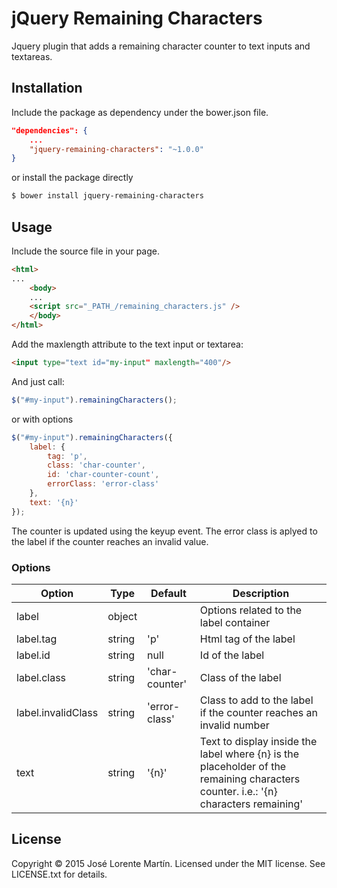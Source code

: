 jQuery Remaining Characters
===========================

Jquery plugin that adds a remaining character counter to text inputs and textareas.

## Installation

Include the package as dependency under the bower.json file.

```json
"dependencies": {
    ...
    "jquery-remaining-characters": "~1.0.0"
}
```

or install the package directly

```bash
$ bower install jquery-remaining-characters
```

## Usage

Include the source file in your page.

```html
<html>
...
    <body>
    ...
    <script src="_PATH_/remaining_characters.js" />
    </body>
</html>
```

Add the maxlength attribute to the text input or textarea:
```html
<input type="text id="my-input" maxlength="400"/>
```

And just call:

```javascript
$("#my-input").remainingCharacters();
```

or with options

```javascript
$("#my-input").remainingCharacters({
    label: {
        tag: 'p',
        class: 'char-counter',
        id: 'char-counter-count',
        errorClass: 'error-class'
    },
    text: '{n}'
});
```

The counter is updated using the keyup event. The error class is aplyed to the label if the counter reaches an invalid value.

### Options

Option | Type | Default | Description
------ | ---- | ------- | -----------
label | object |  | Options related to the label container
label.tag | string | 'p' | Html tag of the label
label.id | string | null | Id of the label
label.class | string | 'char-counter' | Class of the label
label.invalidClass | string | 'error-class' | Class to add to the label if the counter reaches an invalid number
text | string | '{n}' | Text to display inside the label where {n} is the placeholder of the remaining characters counter. i.e.: '{n} characters remaining'

## License 
Copyright &copy; 2015 José Lorente Martín. 
Licensed under the MIT license. See LICENSE.txt for details.